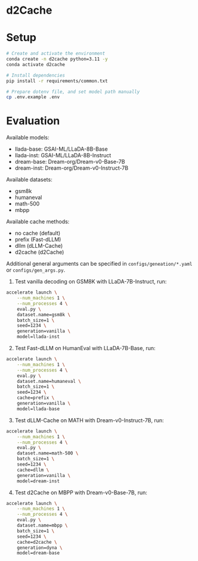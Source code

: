 # d2Cache

# Setup
```bash
# Create and activate the environment
conda create -n d2cache python=3.11 -y
conda activate d2cache

# Install dependencies
pip install -r requirements/common.txt

# Prepare dotenv file, and set model path manually 
cp .env.example .env
```


# Evaluation
Available models:
- llada-base: GSAI-ML/LLaDA-8B-Base
- llada-inst: GSAI-ML/LLaDA-8B-Instruct
- dream-base: Dream-org/Dream-v0-Base-7B
- dream-inst: Dream-org/Dream-v0-Instruct-7B

Available datasets:
- gsm8k
- humaneval
- math-500
- mbpp

Available cache methods:
- no cache (default)
- prefix (Fast-dLLM)
- dllm (dLLM-Cache)
- d2cache (d2Cache)


Additional general arguments can be specified in `configs/geneation/*.yaml` or `configs/gen_args.py`.

1. Test vanilla decoding on GSM8K with LLaDA-7B-Instruct, run:
```bash
accelerate launch \
    --num_machines 1 \
    --num_processes 4 \
    eval.py \
    dataset.name=gsm8k \
    batch_size=1 \
    seed=1234 \
    generation=vanilla \
    model=llada-inst 
```
2. Test Fast-dLLM on HumanEval with LLaDA-7B-Base, run:
```bash
accelerate launch \
    --num_machines 1 \
    --num_processes 4 \
    eval.py \
    dataset.name=humaneval \
    batch_size=1 \
    seed=1234 \
    cache=prefix \
    generation=vanilla \
    model=llada-base
```
3. Test dLLM-Cache on MATH with Dream-v0-Instruct-7B, run:
```bash
accelerate launch \
    --num_machines 1 \
    --num_processes 4 \
    eval.py \
    dataset.name=math-500 \
    batch_size=1 \
    seed=1234 \
    cache=dllm \
    generation=vanilla \
    model=dream-inst
```
4. Test d2Cache on MBPP with Dream-v0-Base-7B, run:
```bash
accelerate launch \
    --num_machines 1 \
    --num_processes 4 \
    eval.py \
    dataset.name=mbpp \
    batch_size=1 \
    seed=1234 \
    cache=d2cache \
    generation=dyna \
    model=dream-base
```